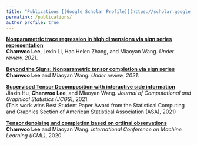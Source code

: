 ```yaml
---
title: "Publications [(Google Scholar Profile)](https://scholar.google.com/citations?user=xN5M248AAAAJ&hl=en)"
permalink: /publications/
author_profile: true
---
```


<b>[Nonparametric trace regression in high dimensions via sign series representation](https://chanwoost.github.io/publications/nonpara)</b> <br>
<b>Chanwoo Lee</b>, Lexin Li, Hao Helen Zhang, and Miaoyan Wang.
<i>Under review, 2021</i>. 

<b>[Beyond the Signs: Nonparametric tensor completion via sign series](https://chanwoost.github.io/publications/signT)</b> <br>
<b>Chanwoo Lee</b> and  Miaoyan Wang.
<i>Under review, 2021</i>. 

<b>[Supervised Tensor Decomposition with interactive side information](https://chanwoost.github.io/publications/Tregress)</b> <br>
Jiaxin Hu, <b>Chanwoo Lee</b>, and Miaoyan Wang.
<i> Journal of Computational and Graphical Statistics (JCGS),</i> 2021.<br> 
(This work wins Best Student Paper Award from the Statistical Computing and Graphics Section of American Statistical Association (ASA), 2021)


<b>[Tensor denoising and completion based on ordinal observations](https://chanwoost.github.io/publications/ordinalT)</b> <br> 
<b>Chanwoo Lee</b> and Miaoyan Wang.
<i>International Conference on Machine Learning (ICML)</i>, 2020.

